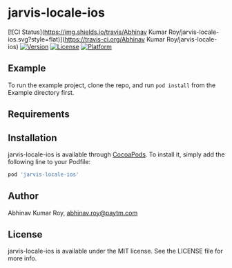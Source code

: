 # jarvis-locale-ios

[![CI Status](https://img.shields.io/travis/Abhinav Kumar Roy/jarvis-locale-ios.svg?style=flat)](https://travis-ci.org/Abhinav Kumar Roy/jarvis-locale-ios)
[![Version](https://img.shields.io/cocoapods/v/jarvis-locale-ios.svg?style=flat)](https://cocoapods.org/pods/jarvis-locale-ios)
[![License](https://img.shields.io/cocoapods/l/jarvis-locale-ios.svg?style=flat)](https://cocoapods.org/pods/jarvis-locale-ios)
[![Platform](https://img.shields.io/cocoapods/p/jarvis-locale-ios.svg?style=flat)](https://cocoapods.org/pods/jarvis-locale-ios)

## Example

To run the example project, clone the repo, and run `pod install` from the Example directory first.

## Requirements

## Installation

jarvis-locale-ios is available through [CocoaPods](https://cocoapods.org). To install
it, simply add the following line to your Podfile:

```ruby
pod 'jarvis-locale-ios'
```

## Author

Abhinav Kumar Roy, abhinav.roy@paytm.com

## License

jarvis-locale-ios is available under the MIT license. See the LICENSE file for more info.
